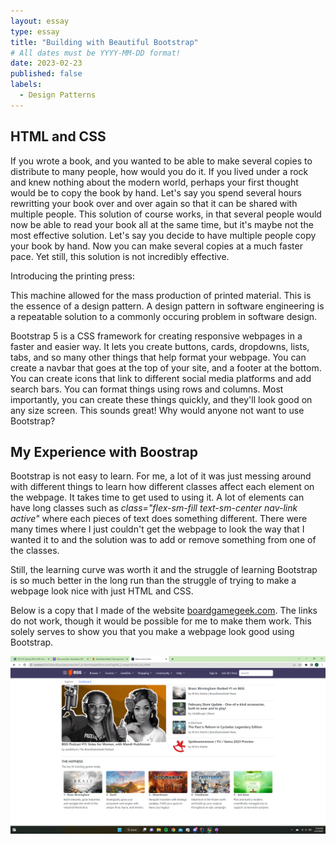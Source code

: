 ```yaml
---
layout: essay
type: essay
title: "Building with Beautiful Bootstrap"
# All dates must be YYYY-MM-DD format!
date: 2023-02-23
published: false
labels:
  - Design Patterns
---
```


## HTML and CSS

If you wrote a book, and you wanted to be able to make several copies to distribute to many people, how would you do it. If you lived under a rock and knew nothing about the modern world, perhaps your first thought would be to copy the book by hand. Let's say you spend several hours rewritting your book over and over again so that it can be shared with multiple people. This solution of course works, in that several people would now be able to read your book all at the same time, but it's maybe not the most effective solution. Let's say you decide to have multiple people copy your book by hand. Now you can make several copies at a much faster pace. Yet still, this solution is not incredibly effective. 

Introducing the printing press: 

This machine allowed for the mass production of printed material. This is the essence of a design pattern. A design pattern in software engineering is a repeatable solution to a commonly occuring problem in software design. 




Bootstrap 5 is a CSS framework for creating responsive webpages in a faster and easier way. It lets you create buttons, cards, dropdowns, lists, tabs, and so many other things that help format your webpage. You can create a navbar that goes at the top of your site, and a footer at the bottom. You can create icons that link to different social media platforms and add search bars. You can format things using rows and columns. Most importantly, you can create these things quickly, and they'll look good on any size screen. This sounds great! Why would anyone not want to use Bootstrap? 

## My Experience with Boostrap

Bootstrap is not easy to learn. For me, a lot of it was just messing around with different things to learn how different classes affect each element on the webpage. It takes time to get used to using it. A lot of elements can have long classes such as *class="flex-sm-fill text-sm-center nav-link active"* where each pieces of text does something different. There were many times where I just couldn't get the webpage to look the way that I wanted it to and the solution was to add or remove something from one of the classes. 

Still, the learning curve was worth it and the struggle of learning Bootstrap is so much better in the long run than the struggle of trying to make a webpage look nice with just HTML and CSS. 

Below is a copy that I made of the website [boardgamegeek.com](https://boardgamegeek.com/). The links do not work, though it would be possible for me to make them work. This solely serves to show you that you make a webpage look good using Bootstrap. 

<div class="text-center p-4">
  <img width="800px" src="../img/BGGcopy.png" class="img-thumbnail" >
</div>
